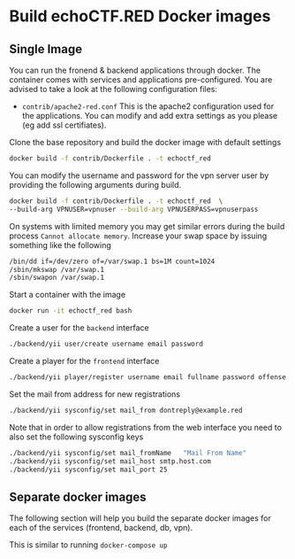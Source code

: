 # Build echoCTF.RED Docker images

## Single Image
You can run the fronend & backend applications through docker. The container
comes with services and applications pre-configured. You are advised to take a
look at the following configuration files:
* `contrib/apache2-red.conf` This is the apache2 configuration used for the
applications. You can modify and add extra settings as you please
(eg add ssl certifiates).


Clone the base repository and build the docker image with default settings
```sh
docker build -f contrib/Dockerfile . -t echoctf_red
```

You can modify the username and password for the vpn server user by providing
the following arguments during build.
```sh
docker build -f contrib/Dockerfile . -t echoctf_red  \
--build-arg VPNUSER=vpnuser --build-arg VPNUSERPASS=vpnuserpass
```

On systems with limited memory you may get similar errors during the build
process `Cannot allocate memory`. Increase your swap space by issuing something
like the following

```sh
/bin/dd if=/dev/zero of=/var/swap.1 bs=1M count=1024
/sbin/mkswap /var/swap.1
/sbin/swapon /var/swap.1
```

Start a container with the image
```sh
docker run -it echoctf_red bash
```

Create a user for the `backend` interface
```sh
./backend/yii user/create username email password
```

Create a player for the `frontend` interface
```sh
./backend/yii player/register username email fullname password offense 1
```

Set the mail from address for new registrations
```sh
./backend/yii sysconfig/set mail_from dontreply@example.red
```

Note that in order to allow registrations from the web interface you need to
also set the following sysconfig keys
```sh
./backend/yii sysconfig/set mail_fromName	"Mail From Name"
./backend/yii sysconfig/set mail_host smtp.host.com
./backend/yii sysconfig/set mail_port 25
```

## Separate docker images
The following section will help you build the separate docker images for each
of the services (frontend, backend, db, vpn).

This is similar to running `docker-compose up`
